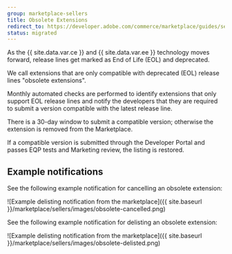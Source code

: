 ```yaml
---
group: marketplace-sellers
title: Obsolete Extensions
redirect_to: https://developer.adobe.com/commerce/marketplace/guides/sellers/compatibility/obsolete-extensions/
status: migrated
---
```


As the {{ site.data.var.ce }} and {{ site.data.var.ee }} technology moves forward, release lines get marked as End of Life (EOL) and deprecated.

We call extensions that are only compatible with deprecated (EOL) release lines "obsolete extensions".

Monthly automated checks are performed to identify extensions that only support EOL release lines and notify the developers that they are required to submit a version compatible with the latest release line.

There is a 30-day window to submit a compatible version; otherwise the extension is removed from the Marketplace.

If a compatible version is submitted through the Developer Portal and passes EQP tests and Marketing review, the listing is restored.

## Example notifications

See the following example notification for cancelling an obsolete extension:

![Example delisting notification from the marketplace]({{ site.baseurl }}/marketplace/sellers/images/obsolete-cancelled.png)

See the following example notification for delisting an obsolete extension:

![Example delisting notification from the marketplace]({{ site.baseurl }}/marketplace/sellers/images/obsolete-delisted.png)
